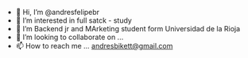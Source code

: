 - 👋 Hi, I’m @andresfelipebr
- 👀 I’m interested in full satck - study
- 🌱 I’m Backend jr and MArketing student form Universidad de la Rioja
- 💞️ I’m looking to collaborate on ... 
- 📫 How to reach me ... andresbikett@gmail.com

<!---
andresfelipebr/andresfelipebr is a ✨ special ✨ repository because its `README.md` (this file) appears on your GitHub profile.
You can click the Preview link to take a look at your changes.
--->
